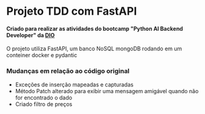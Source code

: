 # Projeto TDD com FastAPI
#### Criado para realizar as atividades do bootcamp "Python AI Backend Developer" da [DIO](dio.me)
O projeto utiliza FastAPI, um banco NoSQL mongoDB rodando em um conteiner docker e pydantic

### Mudanças em relação ao código original
- Exceções de inserção mapeadas e capturadas
- Método Patch alterado para exibir uma mensagem amigável quando não for encontrado o dado
- Criado filtro de preços
